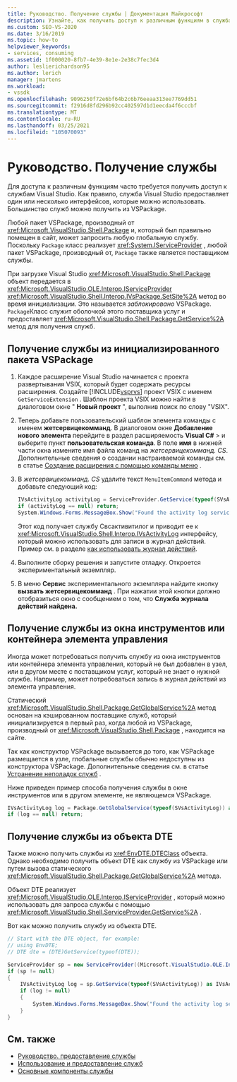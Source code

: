 ```yaml
---
title: Руководство. Получение службы | Документация Майкрософт
description: Узнайте, как получить доступ к различным функциям в службах Visual Studio. Большинство служб можно получить с помощью VSPackage.
ms.custom: SEO-VS-2020
ms.date: 3/16/2019
ms.topic: how-to
helpviewer_keywords:
- services, consuming
ms.assetid: 1f000020-8fb7-4e39-8e1e-2e38c7fec3d4
author: leslierichardson95
ms.author: lerich
manager: jmartens
ms.workload:
- vssdk
ms.openlocfilehash: 9096250f72e6bf64b2c6b76eeaa313ee7769dd51
ms.sourcegitcommit: f2916d8fd296b92cc402597d1d1eecda4f6cccbf
ms.translationtype: MT
ms.contentlocale: ru-RU
ms.lasthandoff: 03/25/2021
ms.locfileid: "105070093"
---
```

# <a name="how-to-get-a-service"></a>Руководство. Получение службы

Для доступа к различным функциям часто требуется получить доступ к службам Visual Studio. Как правило, служба Visual Studio предоставляет один или несколько интерфейсов, которые можно использовать. Большинство служб можно получить из VSPackage.

Любой пакет VSPackage, производный от <xref:Microsoft.VisualStudio.Shell.Package> и, который был правильно помещен в сайт, может запросить любую глобальную службу. Поскольку `Package` класс реализует <xref:System.IServiceProvider> , любой пакет VSPackage, производный от, `Package` также является поставщиком службы.

При загрузке Visual Studio <xref:Microsoft.VisualStudio.Shell.Package> объект передается в <xref:Microsoft.VisualStudio.OLE.Interop.IServiceProvider> <xref:Microsoft.VisualStudio.Shell.Interop.IVsPackage.SetSite%2A> метод во время инициализации. Это называется *заблокировано* VSPackage. `Package`Класс служит оболочкой этого поставщика услуг и предоставляет <xref:Microsoft.VisualStudio.Shell.Package.GetService%2A> метод для получения служб.

## <a name="getting-a-service-from-an-initialized-vspackage"></a>Получение службы из инициализированного пакета VSPackage

1. Каждое расширение Visual Studio начинается с проекта развертывания VSIX, который будет содержать ресурсы расширения. Создайте [!INCLUDE[vsprvs](../code-quality/includes/vsprvs_md.md)] проект VSIX с именем `GetServiceExtension` . Шаблон проекта VSIX можно найти в диалоговом окне " **Новый проект** ", выполнив поиск по слову "VSIX".

2. Теперь добавьте пользовательский шаблон элемента команды с именем **жетсервицекомманд**. В диалоговом окне **Добавление нового элемента** перейдите в раздел расширяемость **Visual C#**  >   и выберите пункт **пользовательская команда**. В поле **имя** в нижней части окна измените имя файла команд на *жетсервицекомманд. CS*. Дополнительные сведения о создании настраиваемой команды см. в статье [Создание расширения с помощью команды меню](../extensibility/creating-an-extension-with-a-menu-command.md) .

3. В *жетсервицекомманд. CS* удалите текст `MenuItemCommand` метода и добавьте следующий код:

   ```csharp
   IVsActivityLog activityLog = ServiceProvider.GetService(typeof(SVsActivityLog)) as IVsActivityLog;
   if (activityLog == null) return;
   System.Windows.Forms.MessageBox.Show("Found the activity log service.");

   ```

    Этот код получает службу Свсактивитилог и приводит ее к <xref:Microsoft.VisualStudio.Shell.Interop.IVsActivityLog> интерфейсу, который можно использовать для записи в журнал действий. Пример см. в разделе [как использовать журнал действий](../extensibility/how-to-use-the-activity-log.md).

4. Выполните сборку решения и запустите отладку. Откроется экспериментальный экземпляр.

5. В меню **Сервис** экспериментального экземпляра найдите кнопку **вызвать жетсервицекомманд** . При нажатии этой кнопки должно отобразиться окно с сообщением о том, что **Служба журнала действий найдена.**

## <a name="getting-a-service-from-a-tool-window-or-control-container"></a>Получение службы из окна инструментов или контейнера элемента управления

Иногда может потребоваться получить службу из окна инструментов или контейнера элемента управления, который не был добавлен в узел, или в другом месте с поставщиком услуг, который не знает о нужной службе. Например, может потребоваться запись в журнал действий из элемента управления.

Статический <xref:Microsoft.VisualStudio.Shell.Package.GetGlobalService%2A> метод основан на кэшированном поставщике служб, который инициализируется в первый раз, когда любой из VSPackage, производный от <xref:Microsoft.VisualStudio.Shell.Package> , находится на сайте.

Так как конструктор VSPackage вызывается до того, как VSPackage размещается в узле, глобальные службы обычно недоступны из конструктора VSPackage. Дополнительные сведения см. в статье [Устранение неполадок служб](../extensibility/how-to-troubleshoot-services.md) .

Ниже приведен пример способа получения службы в окне инструментов или в другом элементе, не являющемся VSPackage.

```csharp
IVsActivityLog log = Package.GetGlobalService(typeof(SVsActivityLog)) as IVsActivityLog;
if (log == null) return;
```

## <a name="getting-a-service-from-the-dte-object"></a>Получение службы из объекта DTE

Также можно получить службы из <xref:EnvDTE.DTEClass> объекта. Однако необходимо получить объект DTE как службу из VSPackage или путем вызова статического <xref:Microsoft.VisualStudio.Shell.Package.GetGlobalService%2A> метода.

Объект DTE реализует <xref:Microsoft.VisualStudio.OLE.Interop.IServiceProvider> , который можно использовать для запроса службы с помощью <xref:Microsoft.VisualStudio.Shell.ServiceProvider.GetService%2A> .

Вот как можно получить службу из объекта DTE.

```csharp
// Start with the DTE object, for example: 
// using EnvDTE;
// DTE dte = (DTE)GetService(typeof(DTE));

ServiceProvider sp = new ServiceProvider((Microsoft.VisualStudio.OLE.Interop.IServiceProvider)dte);
if (sp != null)
{
    IVsActivityLog log = sp.GetService(typeof(SVsActivityLog)) as IVsActivityLog;
    if (log != null)
    {
        System.Windows.Forms.MessageBox.Show("Found the activity log service.");
    }
}
```

## <a name="see-also"></a>См. также

- [Руководство. предоставление службы](../extensibility/how-to-provide-a-service.md)
- [Использование и предоставление служб](../extensibility/using-and-providing-services.md)
- [Основные компоненты службы](../extensibility/internals/service-essentials.md)
